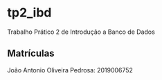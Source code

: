 # tp2_ibd
Trabalho Prático 2 de Introdução a Banco de Dados

## Matrículas

João Antonio Oliveira Pedrosa: 2019006752
